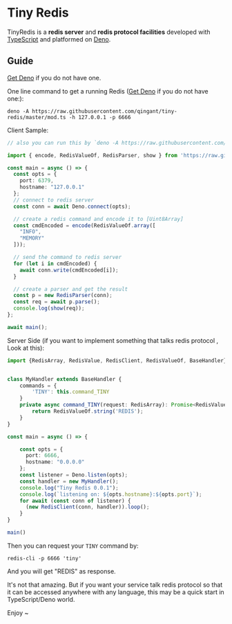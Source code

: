 # Tiny Redis

TinyRedis is a **redis server** and **redis protocol facilities** developed with [TypeScript](https://www.typescriptlang.org) and platformed on [Deno](https://deno.land/). 

## Guide
[Get Deno](https://deno.land/) if you do not have one.

One line command to get a running Redis ([Get Deno](https://deno.land/) if you do not have one:):

```shell
deno -A https://raw.githubusercontent.com/qingant/tiny-redis/master/mod.ts -h 127.0.0.1 -p 6666
```

Client Sample:
```typescript
// also you can run this by `deno -A https://raw.githubusercontent.com/qingant/tiny-redis/master/samples/cli.ts`

import { encode, RedisValueOf, RedisParser, show } from 'https://raw.githubusercontent.com/qingant/tiny-redis/master/mod.ts';

const main = async () => {
  const opts = {
    port: 6379,
    hostname: "127.0.0.1"
  };
  // connect to redis server
  const conn = await Deno.connect(opts);

  // create a redis command and encode it to [Uint8Array]
  const cmdEncoded = encode(RedisValueOf.array([
    "INFO",
    "MEMORY"
  ]));

  // send the command to redis server
  for (let i in cmdEncoded) {
    await conn.write(cmdEncoded[i]);
  }

  // create a parser and get the result
  const p = new RedisParser(conn);
  const req = await p.parse();
  console.log(show(req));
};

await main();
```

Server Side (if you want to implement something that talks redis protocol , Look at this):

```typescript
import {RedisArray, RedisValue, RedisClient, RedisValueOf, BaseHandler} from 'https://raw.githubusercontent.com/qingant/tiny-redis/master/mod.ts';


class MyHandler extends BaseHandler {
    commands = {
        'TINY': this.command_TINY
    }
    private async command_TINY(request: RedisArray): Promise<RedisValue> {
        return RedisValueOf.string('REDIS');
    }
}

const main = async () => {

    const opts = {
      port: 6666,
      hostname: "0.0.0.0"
    };
    const listener = Deno.listen(opts);
    const handler = new MyHandler();
    console.log("Tiny Redis 0.0.1");
    console.log(`listening on: ${opts.hostname}:${opts.port}`);
    for await (const conn of listener) {
      (new RedisClient(conn, handler)).loop();
    }
}

main()
```

Then you can request your `TINY` command by:

```
redis-cli -p 6666 'tiny'
```
And you will get "REDIS" as response.

It's not that amazing. But if you want your service talk redis protocol so that it can be accessed anywhere with any language, this may be a quick start in TypeScript/Deno world.

Enjoy ~

